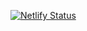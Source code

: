 [![Netlify Status](https://api.netlify.com/api/v1/badges/fc0e018b-2be3-4e01-b2b2-16bac28b1112/deploy-status)](https://app.netlify.com/sites/museum-project-upwork/deploys)
